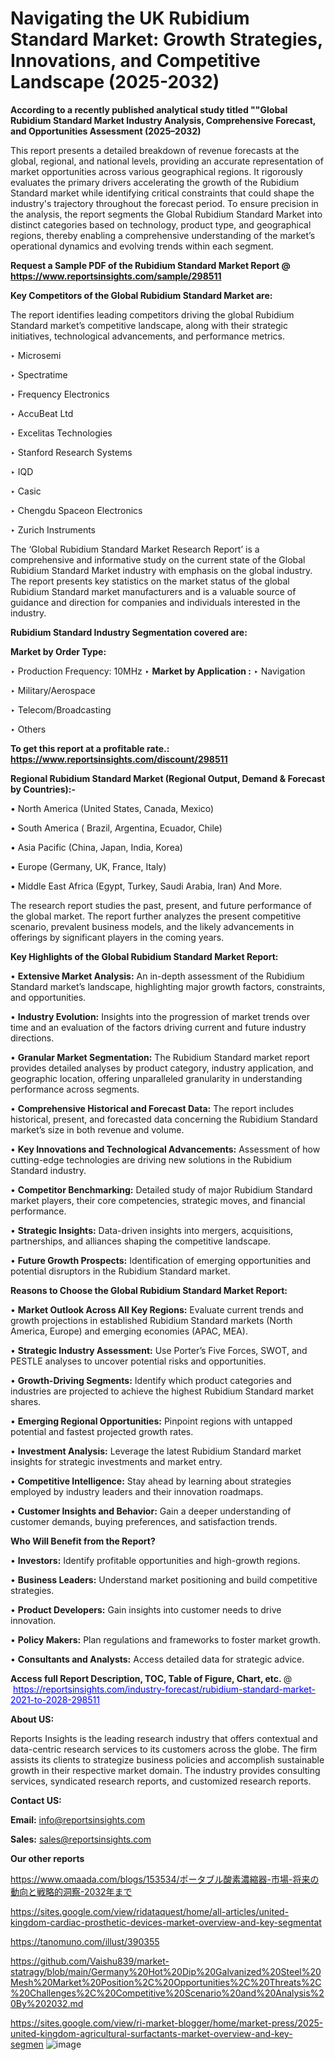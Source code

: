 # Navigating the UK Rubidium Standard Market: Growth Strategies, Innovations, and Competitive Landscape (2025-2032)

<strong>According to a recently published analytical study titled ""Global Rubidium Standard Market Industry Analysis, Comprehensive Forecast, and Opportunities Assessment (2025–2032)</strong>

This report presents a detailed breakdown of revenue forecasts at the global, regional, and national levels, providing an accurate representation of market opportunities across various geographical regions. It rigorously evaluates the primary drivers accelerating the growth of the Rubidium Standard market while identifying critical constraints that could shape the industry's trajectory throughout the forecast period. To ensure precision in the analysis, the report segments the Global Rubidium Standard Market into distinct categories based on technology, product type, and geographical regions, thereby enabling a comprehensive understanding of the market’s operational dynamics and evolving trends within each segment.

<strong>Request a Sample PDF of the Rubidium Standard Market Report </strong><strong>@<a href=https://www.reportsinsights.com/sample/298511 style=color:#0000ff;> https://www.reportsinsights.com/sample/298511</a></strong></font>

<strong>Key Competitors of the Global Rubidium Standard Market are:</strong>

The report identifies leading competitors driving the global Rubidium Standard market’s competitive landscape, along with their strategic initiatives, technological advancements, and performance metrics.

‣ Microsemi

‣ Spectratime

‣ Frequency Electronics

‣ AccuBeat Ltd

‣ Excelitas Technologies

‣ Stanford Research Systems

‣ IQD

‣ Casic

‣ Chengdu Spaceon Electronics

‣ Zurich Instruments

The ‘Global Rubidium Standard Market Research Report’ is a comprehensive and informative study on the current state of the Global Rubidium Standard Market industry with emphasis on the global industry. The report presents key statistics on the market status of the global Rubidium Standard market manufacturers and is a valuable source of guidance and direction for companies and individuals interested in the industry.

<strong>Rubidium Standard Industry Segmentation covered are:</strong>

<strong>Market by Order Type: </strong>

‣ Production Frequency: 10MHz
‣ 
<strong>Market by Application :</strong>
‣ Navigation

‣ Military/Aerospace

‣ Telecom/Broadcasting

‣ Others

<strong>To get this report at a profitable rate.: <a href=https://www.reportsinsights.com/discount/298511 style=color:#0000ff;>https://www.reportsinsights.com/discount/298511</a></strong></font>

<strong>Regional Rubidium Standard Market (Regional Output, Demand &amp; Forecast by Countries):-</strong>

• North America (United States, Canada, Mexico)

• South America ( Brazil, Argentina, Ecuador, Chile)

• Asia Pacific (China, Japan, India, Korea)

• Europe (Germany, UK, France, Italy)

• Middle East Africa (Egypt, Turkey, Saudi Arabia, Iran) And More.

The research report studies the past, present, and future performance of the global market. The report further analyzes the present competitive scenario, prevalent business models, and the likely advancements in offerings by significant players in the coming years.

<strong>Key Highlights of the Global Rubidium Standard Market Report:</strong>

• <strong>Extensive Market Analysis:</strong> An in-depth assessment of the Rubidium Standard market’s landscape, highlighting major growth factors, constraints, and opportunities.

• <strong>Industry Evolution:</strong> Insights into the progression of market trends over time and an evaluation of the factors driving current and future industry directions.

• <strong>Granular Market Segmentation:</strong> The Rubidium Standard market report provides detailed analyses by product category, industry application, and geographic location, offering unparalleled granularity in understanding performance across segments.

• <strong>Comprehensive Historical and Forecast Data:</strong> The report includes historical, present, and forecasted data concerning the Rubidium Standard market’s size in both revenue and volume.

• <strong>Key Innovations and Technological Advancements:</strong> Assessment of how cutting-edge technologies are driving new solutions in the Rubidium Standard industry.

• <strong>Competitor Benchmarking:</strong> Detailed study of major Rubidium Standard market players, their core competencies, strategic moves, and financial performance.

• <strong>Strategic Insights:</strong> Data-driven insights into mergers, acquisitions, partnerships, and alliances shaping the competitive landscape.

• <strong>Future Growth Prospects:</strong> Identification of emerging opportunities and potential disruptors in the Rubidium Standard market.

<strong>Reasons to Choose the Global Rubidium Standard Market Report:</strong>

• <strong>Market Outlook Across All Key Regions:</strong> Evaluate current trends and growth projections in established Rubidium Standard markets (North America, Europe) and emerging economies (APAC, MEA).

• <strong>Strategic Industry Assessment:</strong> Use Porter’s Five Forces, SWOT, and PESTLE analyses to uncover potential risks and opportunities.

• <strong>Growth-Driving Segments:</strong> Identify which product categories and industries are projected to achieve the highest Rubidium Standard market shares.

• <strong>Emerging Regional Opportunities:</strong> Pinpoint regions with untapped potential and fastest projected growth rates.

• <strong>Investment Analysis:</strong> Leverage the latest Rubidium Standard market insights for strategic investments and market entry.

• <strong>Competitive Intelligence:</strong> Stay ahead by learning about strategies employed by industry leaders and their innovation roadmaps.

• <strong>Customer Insights and Behavior:</strong> Gain a deeper understanding of customer demands, buying preferences, and satisfaction trends.

<strong>Who Will Benefit from the Report?</strong>

• <strong>Investors:</strong> Identify profitable opportunities and high-growth regions.

• <strong>Business Leaders:</strong> Understand market positioning and build competitive strategies.

• <strong>Product Developers:</strong> Gain insights into customer needs to drive innovation.

• <strong>Policy Makers:</strong> Plan regulations and frameworks to foster market growth.

• <strong>Consultants and Analysts:</strong> Access detailed data for strategic advice.
</ul>
<strong>Access full Report Description, TOC, Table of Figure, Chart, etc. </strong>@  <a href=https://reportsinsights.com/industry-forecast/rubidium-standard-market-2021-to-2028-298511 style=color:#0000ff;>https://reportsinsights.com/industry-forecast/rubidium-standard-market-2021-to-2028-298511</a></font>

<strong><strong>About US</strong>:</strong>

Reports Insights is the leading research industry that offers contextual and data-centric research services to its customers across the globe. The firm assists its clients to strategize business policies and accomplish sustainable growth in their respective market domain. The industry provides consulting services, syndicated research reports, and customized research reports.

<strong>Contact US:</strong>

<p class=""""><b>Email:</b> <a href=mailto:info@reportsinsights.com>info@reportsinsights.com</a></p>
<p class=""""><b>Sales:</b> <a href=mailto:sales@reportsinsights.com>sales@reportsinsights.com</a></p>

<strong>Our other reports</strong>

<a href=https://www.omaada.com/blogs/153534/ポータブル酸素濃縮器-市場-将来の動向と戦略的洞察-2032年まで>https://www.omaada.com/blogs/153534/ポータブル酸素濃縮器-市場-将来の動向と戦略的洞察-2032年まで</a>

<a href=https://sites.google.com/view/ridataquest/home/all-articles/united-kingdom-cardiac-prosthetic-devices-market-overview-and-key-segmentat>https://sites.google.com/view/ridataquest/home/all-articles/united-kingdom-cardiac-prosthetic-devices-market-overview-and-key-segmentat</a>

<a href=https://tanomuno.com/illust/390355>https://tanomuno.com/illust/390355</a>

<a href=https://github.com/Vaishu839/market-statragy/blob/main/Germany%20Hot%20Dip%20Galvanized%20Steel%20Mesh%20Market%20Position%2C%20Opportunities%2C%20Threats%2C%20Challenges%2C%20Competitive%20Scenario%20and%20Analysis%20By%202032.md>https://github.com/Vaishu839/market-statragy/blob/main/Germany%20Hot%20Dip%20Galvanized%20Steel%20Mesh%20Market%20Position%2C%20Opportunities%2C%20Threats%2C%20Challenges%2C%20Competitive%20Scenario%20and%20Analysis%20By%202032.md</a>

<a href=https://sites.google.com/view/ri-market-blogger/home/market-press/2025-united-kingdom-agricultural-surfactants-market-overview-and-key-segmen>https://sites.google.com/view/ri-market-blogger/home/market-press/2025-united-kingdom-agricultural-surfactants-market-overview-and-key-segmen</a>
![image](https://github.com/user-attachments/assets/8629e116-52c3-4b4e-bc46-8eaf931ab435)
